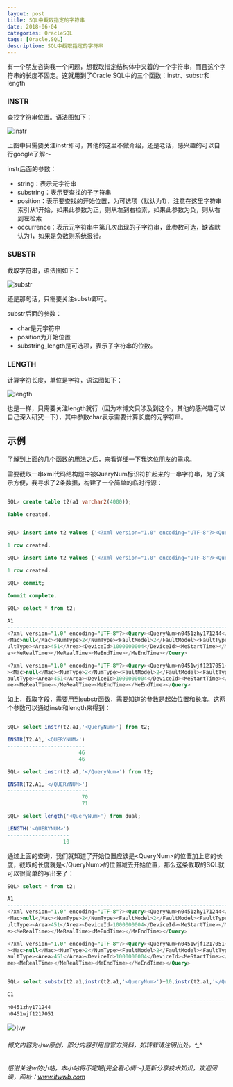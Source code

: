 ```yaml
---
layout: post
title: SQL中截取指定的字符串
date: 2018-06-04
categories: OracleSQL
tags: [Oracle,SQL]
description: SQL中截取指定的字符串
---
```


有一个朋友咨询我一个问题，想截取指定结构体中夹着的一个字符串，而且这个字符串的长度不固定。这就用到了Oracle SQL中的三个函数：instr、substr和length

### INSTR

查找字符串位置。语法图如下：

![instr](https://docs.oracle.com/cd/E11882_01/server.112/e41084/img/instr.gif)



上图中只需要关注instr即可，其他的这里不做介绍，还是老话，感兴趣的可以自行google了解～

instr后面的参数：

- string：表示元字符串
- substring：表示要查找的子字符串
- position：表示要查找的开始位置，为可选项（默认为1），注意在这里字符串索引从1开始，如果此参数为正，则从左到右检索，如果此参数为负，则从右到左检索
- occurrence：表示元字符串中第几次出现的子字符串，此参数可选，缺省默认为1，如果是负数则系统报错。



### SUBSTR

截取字符串，语法图如下：

![substr](https://docs.oracle.com/cd/E11882_01/server.112/e41084/img/substr.gif)

还是那句话，只需要关注substr即可。

substr后面的参数：

- char是元字符串
- position为开始位置
- substring_length是可选项，表示子字符串的位数。



### LENGTH

计算字符长度，单位是字符，语法图如下：

![length](https://docs.oracle.com/cd/E11882_01/server.112/e41084/img/length.gif)

也是一样，只需要关注length就行（因为本博文只涉及到这个，其他的感兴趣可以自己深入研究一下），其中参数char表示需要计算长度的元字符串。



## 示例

了解到上面的几个函数的用法之后，来看详细一下我这位朋友的需求。

需要截取一串xml代码结构题中被QueryNum标识符扩起来的一串字符串，为了演示方便，我寻求了2条数据，构建了一个简单的临时行源：

```sql

SQL> create table t2(a1 varchar2(4000));

Table created.


SQL> insert into t2 values ('<?xml version="1.0" encoding="UTF-8"?><Query><QueryNum>n0451zhy171244</QueryNum><Mac>null</Mac><NumType>2</NumType><FaultModel>2</FaultModel><FaultType>1001</FaultType><Area>451</Area><DeviceId>1000000004</DeviceId><MeStartTime></MeStartTime><MeRealTime></MeRealTime><MeEndTime></MeEndTime></Query>');

1 row created.

SQL> insert into t2 values ('<?xml version="1.0" encoding="UTF-8"?><Query><QueryNum>n0451wjf1217051</QueryNum><Mac>null</Mac><NumType>2</NumType><FaultModel>2</FaultModel><FaultType>1001</FaultType><Area>451</Area><DeviceId>1000000004</DeviceId><MeStartTime></MeStartTime><MeRealTime></MeRealTime><MeEndTime></MeEndTime></Query>');

1 row created.

SQL> commit;

Commit complete.

SQL> select * from t2;

A1
-----------------------------------------------------------------------
<?xml version="1.0" encoding="UTF-8"?><Query><QueryNum>n0451zhy171244</QueryNum>
<Mac>null</Mac><NumType>2</NumType><FaultModel>2</FaultModel><FaultType>1001</Fa
ultType><Area>451</Area><DeviceId>1000000004</DeviceId><MeStartTime></MeStartTim
e><MeRealTime></MeRealTime><MeEndTime></MeEndTime></Query>

<?xml version="1.0" encoding="UTF-8"?><Query><QueryNum>n0451wjf1217051</QueryNum
><Mac>null</Mac><NumType>2</NumType><FaultModel>2</FaultModel><FaultType>1001</F
aultType><Area>451</Area><DeviceId>1000000004</DeviceId><MeStartTime></MeStartTi
me><MeRealTime></MeRealTime><MeEndTime></MeEndTime></Query>
```

如上，截取字段，需要用到substr函数，需要知道的参数是起始位置和长度。这两个参数可以通过instr和length来得到：


```sql

SQL> select instr(t2.a1,'<QueryNum>') from t2;

INSTR(T2.A1,'<QUERYNUM>')
-------------------------
                       46
                       46

SQL> select instr(t2.a1,'</QueryNum>') from t2;

INSTR(T2.A1,'</QUERYNUM>')
--------------------------
                        70
                        71

SQL> select length('<QueryNum>') from dual;

LENGTH('<QUERYNUM>')
--------------------
                  10
```

通过上面的查询，我们就知道了开始位置应该是\<QueryNum\>的位置加上它的长度，截取的长度就是\</QueryNum\>的位置减去开始位置，那么这条截取的SQL就可以很简单的写出来了：

```sql
SQL> select * from t2;

A1
-----------------------------------------------------------------------
<?xml version="1.0" encoding="UTF-8"?><Query><QueryNum>n0451zhy171244</QueryNum>
<Mac>null</Mac><NumType>2</NumType><FaultModel>2</FaultModel><FaultType>1001</Fa
ultType><Area>451</Area><DeviceId>1000000004</DeviceId><MeStartTime></MeStartTim
e><MeRealTime></MeRealTime><MeEndTime></MeEndTime></Query>

<?xml version="1.0" encoding="UTF-8"?><Query><QueryNum>n0451wjf1217051</QueryNum
><Mac>null</Mac><NumType>2</NumType><FaultModel>2</FaultModel><FaultType>1001</F
aultType><Area>451</Area><DeviceId>1000000004</DeviceId><MeStartTime></MeStartTi
me><MeRealTime></MeRealTime><MeEndTime></MeEndTime></Query>


SQL> select substr(t2.a1,instr(t2.a1,'<QueryNum>')+10,instr(t2.a1,'</QueryNum>')-instr(t2.a1,'<QueryNum>')-10) c1 from t2;

C1
----------------------------------------------------------------------
n0451zhy171244
n0451wjf1217051
```




![小w](https://wx2.sinaimg.cn/mw1024/891ecf4fly1fr361nvrcnj207w07sad7.jpg)

###### 博文内容为小w原创，部分内容引用自官方资料，如转载请注明出处。^_^

###### 感谢关注w的小站，本小站将不定期(完全看心情～)更新分享技术知识，欢迎阅读，网址：www.itwwb.com




